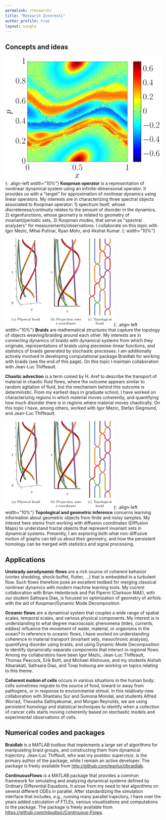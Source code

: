 ```yaml
---
permalink: /research/
title: "Research Interests"
author_profile: true
layout: single
---
```


## Concepts and ideas

![image-left](/images/chirikov-level-sets.png){: .align-left width="10%"} **Koopman operator** is a representation of nonlinear dynamical system using an infinite-dimensional operator. It provides us with a "target" for approximation of nonlinear dynamics using linear operators. My interests are in characterizing three spectral objects associated to Koopman operator: 1) spectrum itself, whose discreteness/continuity relates to the amount of disorder in the dynamics, 2) eigenfunctions, whose geometry is related to geometry of invariant/periodic sets, 3) Koopman modes, that serve as "spectral analyzers" for measurements/observations. I collaborate on this topic with Igor Mezic, Mihai Putinar, Ryan Mohr, and Akshat Kumar.
{: width="10%"}

![image-left](/images/braids.png){: .align-left width="10%"} **Braids** are mathematical structures that capture the topology of objects weaving/braiding around each other. My interests are in connecting dynamics of braids with dynamical systems from which they originate, representations of braids using piecewise-linear functions, and statistics of braids generated by stochastic processes. I am additionally actively involved in developing computational package Braidlab for working with braids (see the end of this page). On this topic I maintain collaboration with Jean-Luc Thiffeault.

**Chaotic advection** is a term coined by H. Aref to describe the transport of material in chaotic fluid flows, where the outcome appears similar to random agitation of fluid, but the mechanism behind this outcome is deterministic. From my earliest days in graduate school, I have worked on characterizing regions in which material moves coherently, and quantifying how much disorder there is in regions where material moves chaotically. On this topic I have, among others, worked with Igor Mezic, Stefan Siegmund, and Jean-Luc Thiffeault.

![image-left](/images/braids.png){: .align-left width="10%"} **Topological and geometric inference** concerns learning information about geometric objects from finite and noisy samples. My interest here stems from working with diffusion coordinates (Diffusion Maps) to understand fractal objects that represent invariant sets in dynamical systems. Presently, I am exploring both what non-diffusive motion of graphs can tell us about their geometry, and how the persistent homology can be merged with statistics and signal processing.

## Applications

**Unsteady aerodynamic flows** are a rich source of coherent behavior (vortex shedding, shock-buffet, flutter, ...) that is embedded in a turbulent flow. Such flows therefore pose an excellent testbed for merging classical nonlinear dynamics with modern machine learning tools. My current collaboration with Brian Helenbrook and Pat Piperni (Clarkson MAE), with our student Sathsara Dias, is focused on optimization of geometry of airfoils with the aid of Koopman/Dynamic Mode Decomposition.

**Oceanic flows** are a dynamical system that couples a wide range of spatial scales, temporal scales, and various physical components. My interest is in understanding to what degree macroscopic phenomena (tides, currents, eddies) influence the movement of water, material, or organisms in the ocean? In reference to oceanic flows, I have worked on understanding coherence in material transport (invariant sets, mesochronic analysis), quantifying disorder using braids, and using Dynamic Mode Decomposition to identify dynamically-separate components that interact in regional flows. Among my collaborators have been Igor Mezic, Jean-Luc Thiffeault, Thomas Peacock, Erik Bollt, and Michael Allshouse, and my students Aishah Albarakati, Sathsara Dias, and Toop Indoung are working on topics relating to this theme.

**Coherent motion of cells** occurs in various situations in the human body: cells sometimes migrate to the source of food, toward or away from pathogens, or in response to enviornmental stimuli. In this relatively-new collaboration with Shantanu Sur and Sumona Mondal, and students Alfred Worrad, Thevasha Sathiyakumar, and Morgan Reynolds, we are using persistent homology and statistical techniques to identify when a collection of cancer cells starts moving coherently based on stochastic models and experimental observations of cells.

## Numerical codes and packages

**Braidlab** is a MATLAB toolbox that implements a large set of algorithms for manipulating braid groups, and constructing them from dynamical trajectory. Jean-Luc Thiffault, who was my postdoc supervisor, is the primary author of the package, while I remain an active developer. The package is freely available from <http://github.com/jeanluct/braidlab>.

**ContinuousFlows** is a MATLAB package that provides a common framework for simulating and analyzing dynamical systems defined by Ordinary Differential Equations. It arose from my need to test algorithms on several different ODEs in parallel. After standardizing the simulation interface that includes, e.g., running many parallel trajectory, I have over the years added calculation of FTLEs, various visualizations and computations to the package. The package is freely available from <https://github.com/mbudisic/Continuous-Flows>.

